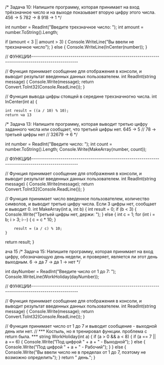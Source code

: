 
/*
Задача 10: Напишите программу, которая принимает на вход трёхзначное число и на выходе показывает вторую цифру этого числа.
456 -> 5
782 -> 8
918 -> 1
*/

int number = ReadInt("Введите трехзначное число: ");
int amount = number.ToString().Length;

if (amount < 3 || amount > 3)
{
    Console.WriteLine("Вы ввели не трехзначное число");
}
else
{
    Console.WriteLine(InCenter(number));
}



// ФУНКЦИИ------------------------------------------------------------------------------------------------------

// Функция принимает сообщение для отображения в консоли, и выводит результат введенных данных пользователем. 
int ReadInt(string message)
{
    Console.Write(message);
    return Convert.ToInt32(Console.ReadLine());
}

// Функция вывода цифры стоящей в середине трехзначногно числа.
int InCenter(int a)
{
    
    int result = ((a / 10) % 10);
    return ча 13
/*
Задача 13: Напишите программу, которая выводит третью цифру заданного числа или сообщает, что третьей цифры нет.
645 -> 5
// 78 -> третьей цифры нет
// 32679 -> 6
*/

int number = ReadInt("Введите число: ");
int count = number.ToString().Length;
Console.Write(MakeArray(number, count));


// ФУНКЦИИ------------------------------------------------------------------------------------------------------

// Функция принимает сообщение для отображения в консоли, и выводит результат введенных данных пользователем.
int ReadInt(string message)
{
    Console.Write(message);
    return Convert.ToInt32(Console.ReadLine());
}

// Функция принимает число введенное пользователем, количество символов, и выводит третью цифру числа. Если 3 цифры нет, сообщает и выводит 0.
int MakeArray(int a, int b)
{
int result = 0;
    if (b < 3)
    {
        Console.Write("Третьей цифры нет, держи: ");
    }
    else
    {
        int c = 1;
        for (int i = b; i > 3; i--)
        {
            c = c * 10;
        }

        result = (a / c) % 10;
    }
return result;
}

ача 15
/*
Задача 15: 
Напишите программу, которая принимает на вход цифру, обозначающую день недели, и проверяет, является ли этот день выходным.
6 -> да
7 -> да
1 -> нет
*/

int dayNumber = ReadInt("Введите число от 1 до 7: ");
Console.WriteLine(WorkHoliday(dayNumber));


// ФУНКЦИИ------------------------------------------------------------------------------------------------------

// Функция принимает сообщение для отображения в консоли, и выводит результат введенных данных пользователем.
int ReadInt(string message)
{
    Console.Write(message);
    return Convert.ToInt32(Console.ReadLine());
}

// Функция принимает число от 1 до 7 и выводит сообщение - выходной день или нет.
// *** Костыль, но я тренировал функции. проблема с return была. ***
string WorkHoliday(int a)
{
    if (a > 0 && a < 8)
    {
        if (a == 7 || a == 6)
        {
            Console.Write("Под цифрой " + a + " - Выходной");
        }
        else
        {
            Console.Write("Под цифрой " + a + " - Рабочий");
        }
    }
    else
    {
        Console.Write("Вы ввели число не в пределах от 1 до 7, поэтому не возможно определить");
    }
    return " день.";
}

